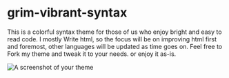 # grim-vibrant-syntax
This is a colorful syntax theme for those of us who enjoy bright and easy to read code. I mostly Write html, so the focus will be on improving html first and foremost, other languages will be updated as time goes on.
Feel free to Fork my theme and tweak it to your needs.
or enjoy it as-is.

![A screenshot of your theme](https://f.cloud.github.com/assets/69169/2289498/4c3cb0ec-a009-11e3-8dbd-077ee11741e5.gif)
